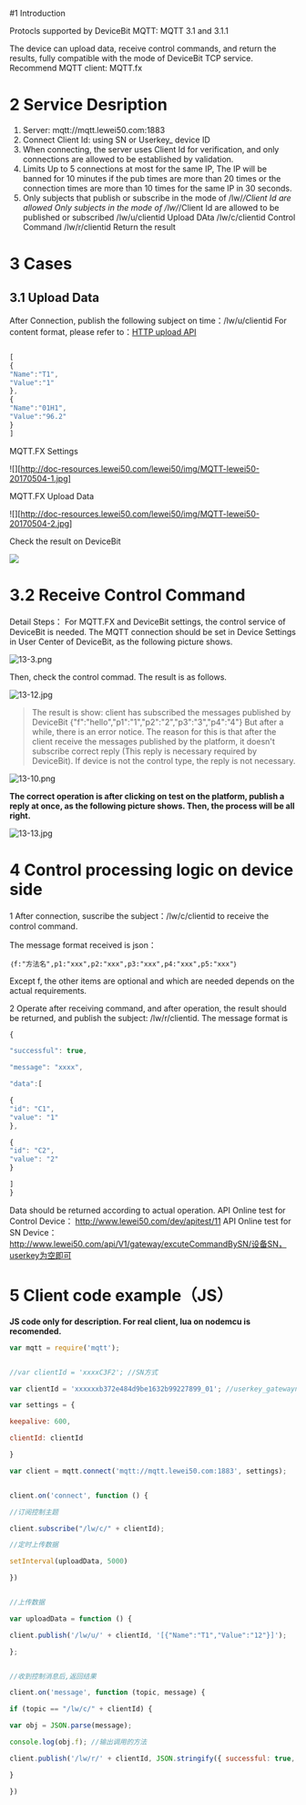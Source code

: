 #1 Introduction

Protocls supported by DeviceBit MQTT: MQTT 3.1 and 3.1.1

The device can upload data, receive control commands, and return the results, fully compatible with the mode of DeviceBit TCP service.
Recommend MQTT client: MQTT.fx

# 2 Service Desription

1. Server: mqtt://mqtt.lewei50.com:1883
2. Connect Client Id: using SN or Userkey_ device ID
3. When connecting, the server uses Client Id for verification, and only connections are allowed to be established by validation.
4. Limits
Up to 5 connections at most for the same IP,
The IP will be banned for 10 minutes if the pub times are more than 20 times or the connection times are more than 10 times for the same IP in 30 seconds.
5. Only subjects that publish or subscribe in the mode of /lw/*/Client Id are allowed
Only subjects in the mode of /lw/*/Client Id are allowed to be published or subscribed
/lw/u/clientid Upload DAta
/lw/c/clientid Control Command
/lw/r/clientid Return the result

# 3 Cases
## 3.1 Upload Data
After Connection, publish the following subject on time：/lw/u/clientid
For content format, please refer to：[HTTP upload API][2]
``` javascript

[
{
"Name":"T1",
"Value":"1"
},
{
"Name":"01H1",
"Value":"96.2"
}
]

```
MQTT.FX Settings


![][http://doc-resources.lewei50.com/lewei50/img/MQTT-lewei50-20170504-1.jpg]

MQTT.FX Upload Data


![][http://doc-resources.lewei50.com/lewei50/img/MQTT-lewei50-20170504-2.jpg]

Check the result on DeviceBit


![](https://upload-images.jianshu.io/upload_images/5875248-214c51d83265cfae.png?imageMogr2/auto-orient/strip%7CimageView2/2/w/1240)


# 3.2 Receive Control Command

Detail Steps：
For MQTT.FX and DeviceBit settings, the control service of DeviceBit is needed. The MQTT connection should be set in Device Settings in User Center of DeviceBit, as the following picture shows.

![13-3.png](https://upload-images.jianshu.io/upload_images/5875248-528caf6c5c8a0d67.png?imageMogr2/auto-orient/strip%7CimageView2/2/w/1240)



Then, check the control commad. The result is as follows.


![13-12.jpg](https://upload-images.jianshu.io/upload_images/5875248-e3d7bb8e6280b8f9.jpg?imageMogr2/auto-orient/strip%7CimageView2/2/w/1240)


> The result is show: client has subscribed the messages published by DeviceBit
{"f":"hello","p1":"1","p2":"2","p3":"3","p4":"4"}
> But after a while, there is an error notice. The reason for this is that after the client receive the messages published by the platform, it doesn't subscribe correct reply (This reply is necessary required by DeviceBit). If device is not the control type, the reply is not necessary.


![13-10.png](https://upload-images.jianshu.io/upload_images/5875248-f495cce7ff3145b4.png?imageMogr2/auto-orient/strip%7CimageView2/2/w/1240)


**The correct operation is after clicking on test on the platform, publish a reply at once, as the following picture shows. Then, the process will be all right.**


![13-13.jpg](https://upload-images.jianshu.io/upload_images/5875248-d4f049723497f609.jpg?imageMogr2/auto-orient/strip%7CimageView2/2/w/1240)




# 4 Control processing logic on device side

1 After connection, suscribe the subject：/lw/c/clientid to receive the control command.

The message format received is json：

```
｛f:"方法名",p1:"xxx",p2:"xxx",p3:"xxx",p4:"xxx",p5:"xxx"｝
```

Except f, the other items are optional and which are needed depends on the actual requirements.

2 Operate after receiving command, and after operation, the result should be returned, and publish the subject: /lw/r/clientid. The message format is
``` javascript
{

"successful": true,

"message": "xxxx",

"data":[

{
"id": "C1",
"value": "1"
},

{
"id": "C2",
"value": "2"
}

]
}

```
Data should be returned according to actual operation.
API Online test for Control Device：
http://www.lewei50.com/dev/apitest/11
API Online test for SN Device：
http://www.lewei50.com/api/V1/gateway/excuteCommandBySN/设备SN，userkey为空即可

# 5 Client code example（JS）

**JS code only for description. For real client, lua on nodemcu is recomended.**


``` javascript
var mqtt = require('mqtt');


//var clientId = 'xxxxC3F2'; //SN方式

var clientId = 'xxxxxxb372e484d9be1632b99227899_01'; //userkey_gatewayno方式

var settings = {

keepalive: 600,

clientId: clientId

}

var client = mqtt.connect('mqtt://mqtt.lewei50.com:1883', settings);


client.on('connect', function () {

//订阅控制主题

client.subscribe("/lw/c/" + clientId);

//定时上传数据

setInterval(uploadData, 5000)

})


//上传数据

var uploadData = function () {

client.publish('/lw/u/' + clientId, '[{"Name":"T1","Value":"12"}]');

};


//收到控制消息后,返回结果

client.on('message', function (topic, message) {

if (topic == "/lw/c/" + clientId) {

var obj = JSON.parse(message);

console.log(obj.f); //输出调用的方法

client.publish('/lw/r/' + clientId, JSON.stringify({ successful: true, message: null, data: 'testok' }));

}

})

```


[1]: https://github.com/lewei50/lua
[2]: http://www.lewei50.com/dev/apiinfo/3 "api"
[3]: http://doc-resources.lewei50.com/lewei50/img/MQTT-lewei50-20170504-1.jpg
[4]: http://doc-resources.lewei50.com/lewei50/img/MQTT-lewei50-20170504-2.jpg
[5]: http://doc-resources.lewei50.com/lewei50/img/MQTT-lewei50-20170504-3.jpg
[6]: http://doc-resources.lewei50.com/lewei50/img/MQTT-lewei50-20170504-4.jpg
[7]: http://doc-resources.lewei50.com/lewei50/img/MQTT-lewei50-20170504-5.jpg
[8]: http://doc-resources.lewei50.com/lewei50/img/MQTT-lewei50-20170504-6.jpg

